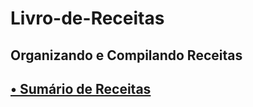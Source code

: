 # Livro-de-Receitas
## Organizando e Compilando Receitas

## [• Sumário de Receitas](https://github.com/EmanueIDev/Livro-de-Receitas/blob/main/1.Sum%C3%A1rio.md)
